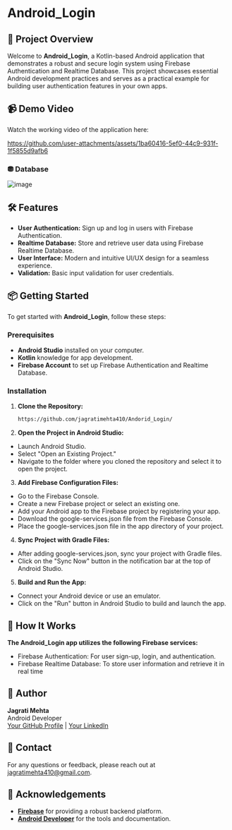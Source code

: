 # Android_Login

## 🚀 Project Overview

Welcome to **Android_Login**, a Kotlin-based Android application that demonstrates a robust and secure login system using Firebase Authentication and Realtime Database. This project showcases essential Android development practices and serves as a practical example for building user authentication features in your own apps.

## 📹 Demo Video

Watch the working video of the application here:

https://github.com/user-attachments/assets/1ba60416-5ef0-44c9-931f-1f5855d9afb6

### ⛃ Database 
![image](https://github.com/user-attachments/assets/21fdd888-f690-4648-8231-7e2f654e327d)


## 🛠️ Features

- **User Authentication:** Sign up and log in users with Firebase Authentication.
- **Realtime Database:** Store and retrieve user data using Firebase Realtime Database.
- **User Interface:** Modern and intuitive UI/UX design for a seamless experience.
- **Validation:** Basic input validation for user credentials.

## 📦 Getting Started

To get started with **Android_Login**, follow these steps:

### Prerequisites

- **Android Studio** installed on your computer.
- **Kotlin** knowledge for app development.
- **Firebase Account** to set up Firebase Authentication and Realtime Database.

### Installation

1. **Clone the Repository:**

   ```bash
   https://github.com/jagratimehta410/Andorid_Login/

2. **Open the Project in Android Studio:**

- Launch Android Studio.
- Select "Open an Existing Project."
- Navigate to the folder where you cloned the repository and select it to open the project.
  
3. **Add Firebase Configuration Files:**

- Go to the Firebase Console.
- Create a new Firebase project or select an existing one.
- Add your Android app to the Firebase project by registering your app.
- Download the google-services.json file from the Firebase Console.
- Place the google-services.json file in the app directory of your project.
  
4. **Sync Project with Gradle Files:**

- After adding google-services.json, sync your project with Gradle files.
- Click on the "Sync Now" button in the notification bar at the top of Android Studio.
  
5. **Build and Run the App:**

- Connect your Android device or use an emulator.
- Click on the "Run" button in Android Studio to build and launch the app.

## 🧩 How It Works

**The Android_Login app utilizes the following Firebase services:**

- Firebase Authentication: For user sign-up, login, and authentication.
- Firebase Realtime Database: To store user information and retrieve it in real time

## 👤 Author

**Jagrati Mehta**  
Android Developer  
[Your GitHub Profile](https://github.com/jagratimehta410) | [Your LinkedIn](https://www.linkedin.com/in/jagrati-mehta-4b87b7213/)

## 📧 Contact

For any questions or feedback, please reach out at [jagratimehta410@gmail.com](Jagrati-jagratimehta410@gmail.com).

## 🌟 Acknowledgements

- **[Firebase](https://firebase.google.com/)** for providing a robust backend platform.
- **[Android Developer](https://developer.android.com/)** for the tools and documentation.



